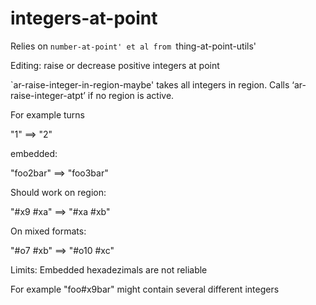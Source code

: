 # integers-at-point

Relies on `number-at-point' et al from
`thing-at-point-utils'


Editing: raise or decrease positive integers at point

`ar-raise-integer-in-region-maybe' takes all integers in
region. Calls ‘ar-raise-integer-atpt’ if no region is active.

For example turns

"1" ==> "2"

embedded:

"foo2bar" ==> "foo3bar"

Should work on region:

"#x9 #xa" ==>  "#xa #xb"

On mixed formats:

"#o7 #xb" ==> "#o10 #xc"

Limits: Embedded hexadezimals are not reliable

For example "foo#x9bar" might contain several different integers
